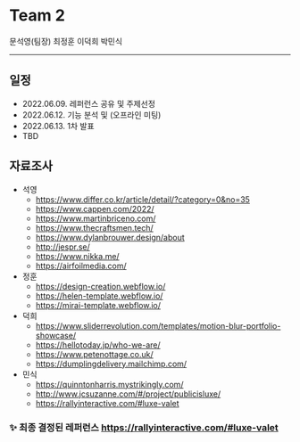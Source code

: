 # Team 2
문석영(팀장) 최정훈 이덕희 박민식

------

## 일정
* 2022.06.09. 레퍼런스 공유 및 주제선정
* 2022.06.12. 기능 분석 및 (오프라인 미팅)
* 2022.06.13. 1차 발표
* TBD


## 자료조사
* 석영
	- https://www.differ.co.kr/article/detail/?category=0&no=35
	- https://www.cappen.com/2022/
	- https://www.martinbriceno.com/
	- https://www.thecraftsmen.tech/
	- https://www.dylanbrouwer.design/about
	- http://jespr.se/
	- https://www.nikka.me/
	- https://airfoilmedia.com/
* 정훈
	- https://design-creation.webflow.io/
	- https://helen-template.webflow.io/
	- https://mirai-template.webflow.io/
* 덕희
	- https://www.sliderrevolution.com/templates/motion-blur-portfolio-showcase/
	- https://hellotoday.jp/who-we-are/
	- https://www.petenottage.co.uk/
	-	https://dumplingdelivery.mailchimp.com/
* 민식
	- https://quinntonharris.mystrikingly.com/
	- http://www.jcsuzanne.com/#/project/publicisluxe/
	- https://rallyinteractive.com/#luxe-valet


### :sparkles: 최종 결정된 레퍼런스  https://rallyinteractive.com/#luxe-valet



